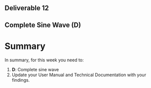 ## Deliverable 12

## Complete Sine Wave (D)



# Summary

In summary, for this week you need to:

1. **D**: Complete sine wave
2. Update your User Manual and Technical Documentation with your findings.
